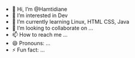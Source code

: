 - 👋 Hi, I’m @Hamtidiane
- 👀 I’m interested in Dev
- 🌱 I’m currently learning Linux, HTML CSS, Java
- 💞️ I’m looking to collaborate on ...
- 📫 How to reach me ...
- 😄 Pronouns: ...
- ⚡ Fun fact: ...

<!---
Hamtidiane/Hamtidiane is a ✨ special ✨ repository because its `README.md` (this file) appears on your GitHub profile.
You can click the Preview link to take a look at your changes.
--->
   
